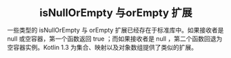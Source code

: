 <center><font size="5"><b>isNullOrEmpty 与orEmpty 扩展</b></font></center>

一些类型的 isNullOrEmpty 与 orEmpty 扩展已经存在于标准库中。如果接收者是 null 或空容器，第一个函数返回 true ；而如果接收者是 null ，第二个函数回退为空容器实例。Kotlin 1.3 为集合、映射以及对象数组提供了类似的扩展。